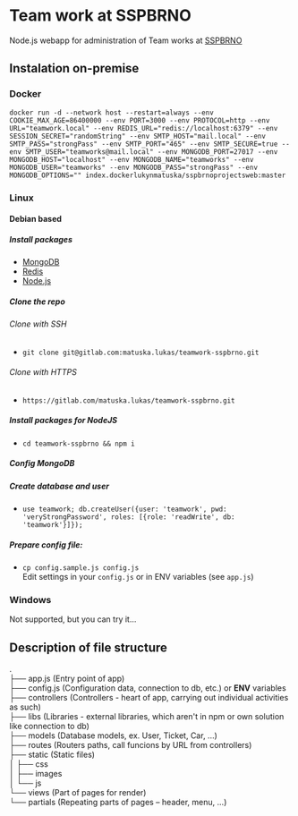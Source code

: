 # Team work at SSPBRNO
Node.js webapp for administration of Team works at [SSPBRNO](https://sspbrno.cz)

## Instalation on-premise
### Docker
```docker run -d --network host --restart=always --env COOKIE_MAX_AGE=86400000 --env PORT=3000 --env PROTOCOL=http --env URL="teamwork.local" --env REDIS_URL="redis://localhost:6379" --env SESSION_SECRET="randomString" --env SMTP_HOST="mail.local" --env SMTP_PASS="strongPass" --env SMTP_PORT="465" --env SMTP_SECURE=true --env SMTP_USER="teamworks@mail.local" --env MONGODB_PORT=27017 --env MONGODB_HOST="localhost" --env MONGODB_NAME="teamworks" --env MONGODB_USER="teamworks" --env MONGODB_PASS="strongPass" --env MONGODB_OPTIONS="" index.dockerlukynmatuska/sspbrnoprojectsweb:master```

### Linux
#### Debian based
##### Install packages
- [MongoDB](https://docs.mongodb.com/manual/tutorial/install-mongodb-on-debian/)
- [Redis](https://redis.io/download)
- [Node.js](https://nodejs.org/en/download/package-manager/)
##### Clone the repo
###### Clone with SSH
- ```git clone git@gitlab.com:matuska.lukas/teamwork-sspbrno.git```
###### Clone with HTTPS
- ```https://gitlab.com/matuska.lukas/teamwork-sspbrno.git```
##### Install packages for NodeJS
- ```cd teamwork-sspbrno && npm i```
##### Config MongoDB
##### Create database and user
- ```use teamwork; db.createUser({user: 'teamwork', pwd: 'veryStrongPassword', roles: [{role: 'readWrite', db: 'teamwork'}]});```
##### Prepare config file:
- ```cp config.sample.js config.js```  
Edit settings in your `config.js` or in ENV variables (see `app.js`)

### Windows
Not supported, but you can try it...

## Description of file structure
.  
├── app.js (Entry point of app)  
├── config.js (Configuration data, connection to db, etc.) or **ENV** variables  
├── controllers (Controllers - heart of app, carrying out individual activities as such)  
├── libs (Libraries - external libraries, which aren't in npm or own solution like connection to db)  
├── models (Database models, ex. User, Ticket, Car, ...)  
├── routes (Routers paths, call funcions by URL from controllers)  
├── static (Static files)  
│   ├── css  
│   ├── images  
│   └── js  
└── views (Part of pages for render)  
    └── partials (Repeating parts of pages – header, menu, ...)  
